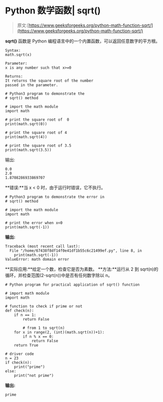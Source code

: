 # Python 数学函数| sqrt()

> 原文:[https://www.geeksforgeeks.org/python-math-function-sqrt/](https://www.geeksforgeeks.org/python-math-function-sqrt/)

**sqrt()** 函数是 Python 编程语言中的一个内置函数，可以返回任意数字的平方根。

```
Syntax:
math.sqrt(x)

Parameter: 
x is any number such that x>=0 

Returns:
It returns the square root of the number 
passed in the parameter. 
```

```
# Python3 program to demonstrate the 
# sqrt() method 

# import the math module 
import math 

# print the square root of  0 
print(math.sqrt(0)) 

# print the square root of 4
print(math.sqrt(4)) 

# print the square root of 3.5
print(math.sqrt(3.5)) 
```

输出:

```
0.0
2.0
1.8708286933869707

```

**错误:**当 x < 0 时，由于运行时错误，它不执行。

```
# Python3 program to demonstrate the error in 
# sqrt() method 

# import the math module 
import math 

# print the error when x<0 
print(math.sqrt(-1)) 
```

**输出:**

```
Traceback (most recent call last):
  File "/home/67438f8df14f0e41df1b55c6c21499ef.py", line 8, in 
    print(math.sqrt(-1)) 
ValueError: math domain error

```

**实际应用:**给定一个数，检查它是否为素数。
**方法:**运行从 2 到 sqrt(n)的循环，并检查范围(2-sqrt(n))中是否有任何数字除以 n。

```
# Python program for practical application of sqrt() function

# import math module
import math

# function to check if prime or not 
def check(n):
    if n == 1:
        return False

        # from 1 to sqrt(n) 
    for x in range(2, (int)(math.sqrt(n))+1):
        if n % x == 0:
            return False 
    return True

# driver code
n = 23
if check(n):
    print("prime") 
else:
    print("not prime")
```

**输出:**

```
prime

```